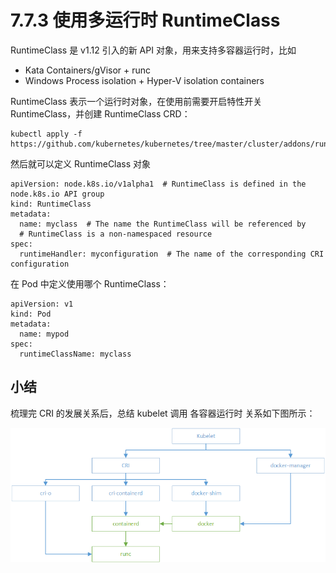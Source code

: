 # 7.7.3 使用多运行时 RuntimeClass

RuntimeClass 是 v1.12 引入的新 API 对象，用来支持多容器运行时，比如

- Kata Containers/gVisor + runc
- Windows Process isolation + Hyper-V isolation containers

RuntimeClass 表示一个运行时对象，在使用前需要开启特性开关 RuntimeClass，并创建 RuntimeClass CRD：

```
kubectl apply -f https://github.com/kubernetes/kubernetes/tree/master/cluster/addons/runtimeclass/runtimeclass_crd.yaml
```

然后就可以定义 RuntimeClass 对象

```
apiVersion: node.k8s.io/v1alpha1  # RuntimeClass is defined in the node.k8s.io API group
kind: RuntimeClass
metadata:
  name: myclass  # The name the RuntimeClass will be referenced by
  # RuntimeClass is a non-namespaced resource
spec:
  runtimeHandler: myconfiguration  # The name of the corresponding CRI configuration

```

在 Pod 中定义使用哪个 RuntimeClass：


```
apiVersion: v1
kind: Pod
metadata:
  name: mypod
spec:
  runtimeClassName: myclass

```

## 小结

梳理完 CRI 的发展关系后，总结 kubelet 调用 各容器运行时 关系如下图所示：

<div  align="center">
	<img src="../assets/kubelet.png" width = "600"  align=center />
</div>